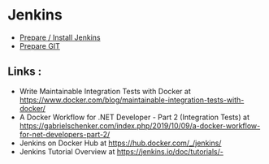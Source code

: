 #  Jenkins

- [Prepare / Install Jenkins ](install-jenkins.md)
- [Prepare GIT](Git-Jenkins.md)


## Links :
- Write Maintainable Integration Tests with Docker at https://www.docker.com/blog/maintainable-integration-tests-with-docker/ 
- A Docker Workflow for .NET Developer - Part 2 (Integration Tests) at https://gabrielschenker.com/index.php/2019/10/09/a-docker-workflow-for-net-developers-part-2/
- Jenkins on Docker Hub at https://hub.docker.com/_/jenkins/
- Jenkins Tutorial Overview at https://jenkins.io/doc/tutorials/- 